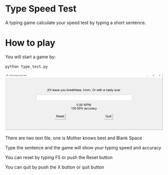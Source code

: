 # Type Speed Test

A typing game calculate your speed test by typing a short sentence.

# How to play

You will start a game by: 

```python
python type_test.py
```

![Alt text](Typing_test_project.png?raw=true "GUI")

There are two text file, one is Mother knows best and Blank Space

Type the sentence and the game will show your typing speed and accuracy

You can reset by typing F5 or push the Reset button

You can quit by push the X button or quit button



